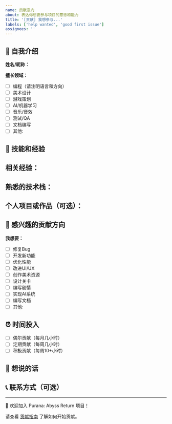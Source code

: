 ```yaml
---
name: 贡献意向
about: 表达你想要参与项目的意愿和能力
title: '[贡献] 我想参与...'
labels: ['help wanted', 'good first issue']
assignees: ''
---
```


## 👋 自我介绍

<!-- 简单介绍一下你自己 -->

**姓名/昵称：**

**擅长领域：**
- [ ] 编程（请注明语言和方向）
- [ ] 美术设计
- [ ] 游戏策划
- [ ] AI/机器学习
- [ ] 音乐/音效
- [ ] 测试/QA
- [ ] 文档编写
- [ ] 其他: 

## 💪 技能和经验

<!-- 描述你的相关技能和经验 -->

**相关经验：**
- 

**熟悉的技术栈：**
- 

**个人项目或作品（可选）：**
- 

## 🎯 感兴趣的贡献方向

<!-- 你想在项目中做些什么？ -->

**我想要：**
- [ ] 修复Bug
- [ ] 开发新功能
- [ ] 优化性能
- [ ] 改进UI/UX
- [ ] 创作美术资源
- [ ] 设计关卡
- [ ] 编写剧情
- [ ] 实现AI系统
- [ ] 编写文档
- [ ] 其他: 

## ⏰ 时间投入

<!-- 你能投入多少时间？ -->

- [ ] 偶尔贡献（每月几小时）
- [ ] 定期贡献（每周几小时）
- [ ] 积极贡献（每周10+小时）

## 💬 想说的话

<!-- 任何想对项目团队说的话 -->

## 📞 联系方式（可选）

<!-- 如果愿意，可以留下联系方式方便沟通 -->

---

🎉 欢迎加入 Purana: Abyss Return 项目！

请查看 [贡献指南](../../CONTRIBUTING.md) 了解如何开始贡献。
